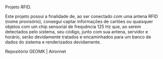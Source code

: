 Projeto RFID.

 Este projeto possui a finalidade de, ao ser conectado com uma antena RFID (nome provisório),
consegui captar informações de cartões ou quaisquer objetos com um chip sensorial de frequência 125 Hz
que, ao serem detectados pelo sistema, seu código, junto com sua antena, servidor e horário, serão
devidamente tratados e encaminhados para um banco de dados do sistema e renderizados devidamente.

Repositório GEOMK | Aironnet

